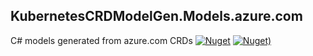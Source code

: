 ## KubernetesCRDModelGen.Models.azure.com
C# models generated from azure.com CRDs
[![Nuget](https://img.shields.io/nuget/vpre/KubernetesCRDModelGen.Models.azure.com.svg?style=flat-square)](https://www.nuget.org/packages/KubernetesCRDModelGen.Models.azure.com)
[![Nuget)](https://img.shields.io/nuget/dt/KubernetesCRDModelGen.Models.azure.com.svg?style=flat-square)](https://www.nuget.org/packages/KubernetesCRDModelGen.Models.azure.com)